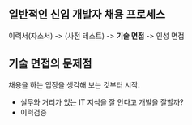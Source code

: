 ## 일반적인 신입 개발자 채용 프로세스
이력서(자소서) -> (사전 테스트) -> **기술 면접** -> 인성 면접

## 기술 면접의 문제점
채용을 하는 입장을 생각해 보는 것부터 시작.

* 실무와 거리가 있는 IT 지식을 잘 안다고 개발을 잘할까?
* 이력검증
<!--stackedit_data:
eyJoaXN0b3J5IjpbLTQ0NzY0NzUyMywtMTg5NTA5OTU3NCwtMj
MwNjA4NDQ4LDEyOTM5NDE0NzYsLTIwODg3NDY2MTJdfQ==
-->
